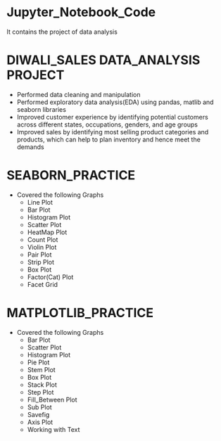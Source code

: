 # Jupyter_Notebook_Code
It contains the project of data analysis

# DIWALI_SALES DATA_ANALYSIS PROJECT 
* Performed data cleaning and manipulation
* Performed exploratory data analysis(EDA) using pandas, matlib and seaborn libraries
* Improved customer experience by identifying potential customers across different states, occupations, genders, and age groups
* Improved sales by identifying most selling product categories and products, which can help to plan inventory and hence meet the demands

# SEABORN_PRACTICE 
- Covered the following Graphs
  *  Line Plot
  *  Bar Plot
  *  Histogram Plot
  *  Scatter Plot
  *  HeatMap Plot
  *  Count Plot
  *  Violin Plot
  *  Pair Plot
  *  Strip Plot
  *  Box Plot
  *  Factor(Cat) Plot
  *  Facet Grid

# MATPLOTLIB_PRACTICE
- Covered the following Graphs
  *  Bar Plot
  *  Scatter Plot
  *  Histogram Plot
  *  Pie Plot
  *  Stem Plot
  *  Box Plot
  *  Stack Plot
  *  Step Plot
  *  Fill_Between Plot
  *  Sub Plot
  *  Savefig
  *  Axis Plot
  *  Working with Text
